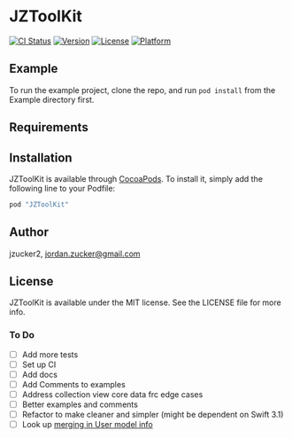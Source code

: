 # JZToolKit

[![CI Status](http://img.shields.io/travis/jzucker2/JZToolKit.svg?style=flat)](https://travis-ci.org/jzucker2/JZToolKit)
[![Version](https://img.shields.io/cocoapods/v/JZToolKit.svg?style=flat)](http://cocoapods.org/pods/JZToolKit)
[![License](https://img.shields.io/cocoapods/l/JZToolKit.svg?style=flat)](http://cocoapods.org/pods/JZToolKit)
[![Platform](https://img.shields.io/cocoapods/p/JZToolKit.svg?style=flat)](http://cocoapods.org/pods/JZToolKit)

## Example

To run the example project, clone the repo, and run `pod install` from the Example directory first.

## Requirements

## Installation

JZToolKit is available through [CocoaPods](http://cocoapods.org). To install
it, simply add the following line to your Podfile:

```ruby
pod "JZToolKit"
```

## Author

jzucker2, jordan.zucker@gmail.com

## License

JZToolKit is available under the MIT license. See the LICENSE file for more info.

### To Do

- [ ] Add more tests
- [ ] Set up CI
- [ ] Add docs
- [ ] Add Comments to examples
- [ ] Address collection view core data frc edge cases
- [ ] Better examples and comments
- [ ] Refactor to make cleaner and simpler (might be dependent on Swift 3.1)
- [ ] Look up [merging in User model info](http://chanson.livejournal.com/187540.html)
